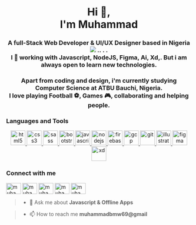<h1 align="center">Hi 👋, <br /> I'm Muhammad</h1>
<h3 align="center">A full-Stack Web Developer & UI/UX Designer based in Nigeria <img src="https://flagcdn.com/24x18/ng.png" background-color: none;>   .. . . <br /> I 💖 working with Javascript, NodeJS, Figma, Ai, Xd,. But i am always open to learn new technologies.</h3>
<h3 align="center"> Apart from coding and design, i'm currently studying Computer Science at ATBU Bauchi, Nigeria. <br />I love playing Football ⚽, Games 🎮, collaborating and helping people.

<h3 align="left">Languages and Tools</h3>
<p align="center">
	<a href="https://www.w3.org/html/" target="_blank">
		<img src="https://www.vectorlogo.zone/logos/w3_html5/w3_html5-icon.svg" alt="html5" width="40" height="40"/>
	</a>
	<a href="https://www.w3schools.com/css/" target="_blank">
		<img src="https://devicons.github.io/devicon/devicon.git/icons/css3/css3-original-wordmark.svg" alt="css3" width="40" height="40"/>
	</a>
	<a href="https://sass-lang.com" target="_blank">
		<img src="https://www.vectorlogo.zone/logos/sass-lang/sass-lang-icon.svg" alt="sass" width="40" height="40"/>
	</a>
	<a href="https://getbootstrap.com" target="_blank">
		<img src="https://www.vectorlogo.zone/logos/getbootstrap/getbootstrap-icon.svg" alt="bootstrap" width="40" height="40"/>
	</a>
	<a href="https://developer.mozilla.org/en-US/docs/Web/JavaScript" target="_blank">
		<img src="https://devicons.github.io/devicon/devicon.git/icons/javascript/javascript-original.svg" alt="javascript" width="40" height="40"/>
	</a>
	<a href="https://nodejs.org" target="_blank">
		<img src="https://www.vectorlogo.zone/logos/nodejs/nodejs-icon.svg" alt="nodejs" width="40" height="40"/>
	</a>
	<a href="https://firebase.google.com/" target="_blank">
		<img src="https://www.vectorlogo.zone/logos/firebase/firebase-icon.svg" alt="firebase" width="40" height="40"/>
	</a>
	<a href="https://cloud.google.com" target="_blank">
		<img src="https://www.vectorlogo.zone/logos/google_cloud/google_cloud-icon.svg" alt="gcp" width="40" height="40"/>
	</a>
	<a href="https://git-scm.com/" target="_blank">
		<img src="https://www.vectorlogo.zone/logos/git-scm/git-scm-icon.svg" alt="git" width="40" height="40"/>
	</a>
	<a href="https://www.adobe.com/in/products/illustrator.html" target="_blank">
		<img src="https://www.vectorlogo.zone/logos/adobe_illustrator/adobe_illustrator-icon.svg" alt="illustrator" width="40" height="40"/>
	</a>
	<a href="https://www.figma.com/" target="_blank">
		<img src="https://www.vectorlogo.zone/logos/figma/figma-icon.svg" alt="figma" width="40" height="40"/>
	</a>
	<a href="https://www.adobe.com/products/xd.html" target="_blank">
		<img src="https://cdn.worldvectorlogo.com/logos/adobe-xd.svg" alt="xd" width="40" height="40"/>
	</a>
</p>

<h3 align="left">Connect with me</h3>
<p align="left">

<a href="https://twitter.com/muhammadui_" target="blank"><img align="center" src="https://cdn.jsdelivr.net/npm/simple-icons@3.0.1/icons/twitter.svg" alt="muhammadui_" height="30" width="40" /></a>
<a href="https://linkedin.com/in/muhammadui" target="blank"><img align="center" src="https://cdn.jsdelivr.net/npm/simple-icons@3.0.1/icons/linkedin.svg" alt="muhammadui" height="30" width="40" /></a>
<a href="https://fb.com/muhammad.ibrahimumar.56" target="blank"><img align="center" src="https://cdn.jsdelivr.net/npm/simple-icons@3.0.1/icons/facebook.svg" alt="muhammad.ibrahimumar.56" height="30" width="40" /></a>
<a href="https://instagram.com/muhammadui_" target="blank"><img align="center" src="https://cdn.jsdelivr.net/npm/simple-icons@3.0.1/icons/instagram.svg" alt="muhammadui_" height="30" width="40" /></a>
<a href="https://medium.com/muhammadui" target="blank"><img align="center" src="https://cdn.jsdelivr.net/npm/simple-icons@3.0.1/icons/medium.svg" alt="muhammadui" height="30" width="40" /></a>
</p>

> - 💬 Ask me about **Javascript & Offline Apps**

> - 📫 How to reach me **muhammadbmw69@gmail**


